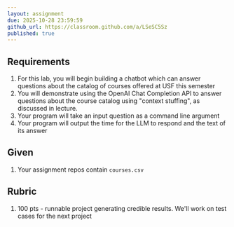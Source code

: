 ```yaml
---
layout: assignment
due: 2025-10-28 23:59:59
github_url: https://classroom.github.com/a/LSeSC5Sz
published: true
---
```


## Requirements

1. For this lab, you will begin building a chatbot which can answer questions 
about the catalog of courses offered at USF this semester
1. You will demonstrate using the OpenAI Chat Completion API to answer questions about the 
course catalog using "context stuffing", as discussed in lecture.
1. Your program will take an input question as a command line argument
1. Your program will output the time for the LLM to respond and the text of its answer

## Given

1. Your assignment repos contain `courses.csv`

## Rubric

1. 100 pts - runnable project generating credible results. We'll work on test cases 
for the next project